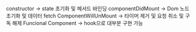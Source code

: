 constructor  -> state 초기화 및 메서드 바인딩
componentDidMount -> Dom 노드 초기화 및 데이터 fetch
ComponentWillUnMount -> 타이머 제거 및 요청 취소 및 구독 해제
Funcional Component -> hook으로 대부분 구현 가능
